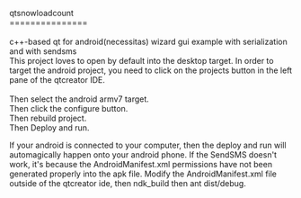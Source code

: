 qtsnowloadcount<br>
===============<br>
<br>
c++-based qt for android(necessitas) wizard gui example with serialization and with sendsms<br>
This project loves to open by default into the desktop target.  In order to target the android project,
you need to click on the projects button in the left pane of the qtcreator IDE.<br>  
Then select the android armv7 target.<br>
Then click the configure button.<br>
Then rebuild project.<br>
Then Deploy and run.<br>

If your android is connected to your computer, then the deploy and run will automagically happen onto your android phone.
If the SendSMS doesn't work, it's because the AndroidManifest.xml permissions have not been generated properly
into the apk file.
Modify the AndroidManifest.xml file outside of the qtcreator ide, then ndk_build then ant dist/debug.
